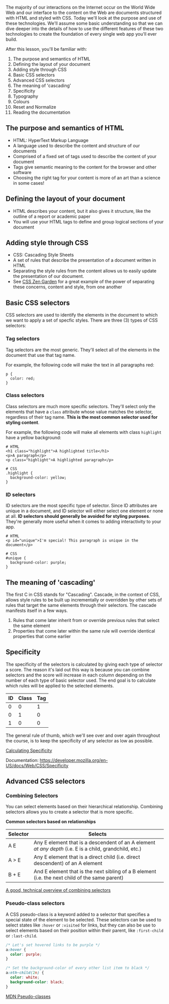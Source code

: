 The majority of our interactions on the Internet occur on the World Wide Web and our interface to the content on the Web are documents structured with HTML and styled with CSS. Today we'll look at the purpose and use of these technologies. We'll assume some basic understanding so that we can dive deeper into the details of how to use the different features of these two technologies to create the foundation of every single web app you'll ever build.

After this lesson, you'll be familiar with:

1. The purpose and semantics of HTML
1. Defining the layout of your document
1. Adding style through CSS
1. Basic CSS selectors
1. Advanced CSS selectors
1. The meaning of 'cascading'
1. Specificity
1. Typography
1. Colours
1. Reset and Normalize
1. Reading the documentation

## The purpose and semantics of HTML

* HTML: HyperText Markup Language
* A language used to describe the content and structure of our documents
* Comprised of a fixed set of tags used to describe the content of your document
* Tags give semantic meaning to the content for the browser and other software
* Choosing the right tag for your content is more of an art than a science in some cases!

## Defining the layout of your document

* HTML describes your content, but it also gives it structure, like the outline of a report or academic paper
* You will use your HTML tags to define and group logical sections of your document

## Adding style through CSS

* CSS: Cascading Style Sheets
* A set of rules that describe the presentation of a document written in HTML
* Separating the style rules from the content allows us to easily update the presentation of our document.
* See [CSS Zen Garden](http://csszengarden.com/) for a great example of the power of separating these concerns, content and style, from one another

## Basic CSS selectors

CSS selectors are used to identify the elements in the document to which we want to apply a set of specfic styles. There are three (3) types of CSS selectors:

### Tag selectors

Tag selectors are the most generic. They'll select all of the elements in the document that use that tag name.

For example, the following code will make the text in all paragraphs red:
```
p {
  color: red;
}
```

### Class selectors

Class selectors are much more specific selectors. They'll select only the elements that have a `class` attribute whose value matches the selector, regardless of their tag name. **This is the most common selector used for styling content**.

For example, the following code will make all elements with class `highlight` have a yellow background:

```
# HTML
<h1 class="highlight">A highlighted title</h1>
<p>A paragraph</p>
<p class="highlight">A highlighted paragraph</p>

# CSS
.highlight {
  background-color: yellow;
}
```

### ID selectors

ID selectors are the most specific type of selector. Since ID attributes are unique in a document, and ID selector will either select one element or none at all. **ID selectors should generally be avoided for styling purposes**. They're generally more useful when it comes to adding interactivity to your app.

```
# HTML
<p id="unique">I'm special! This paragraph is unique in the document</p>

# CSS
#unique {
  background-color: purple;
}
```

## The meaning of 'cascading'

The first C in CSS stands for "Cascading". Cascade, in the context of CSS, allows style rules to be built up incrementally or overridden by other sets of rules that target the same elements through their selectors. The cascade manifests itself in a few ways.

1. Rules that come later inherit from or override previous rules that select the same element
2. Properties that come later within the same rule will override identical properties that come earlier


## Specificity

The specificity of the selectors is calculated by giving each type of selector a score. The reason it's laid out this way is because you can combine selectors and the score will increase in each column depending on the number of each type of basic selector used. The end goal is to calculate which rules will be applied to the selected elements.

  ID  |  Class  |  Tag
------|---------|-----
  0   |    0    |   1
  0   |    1    |   0
  1   |    0    |   0

The general rule of thumb, which we'll see over and over again throughout the course, is to keep the specificity of any selector as low as possible.

[Calculating Specificity](http://learn.shayhowe.com/html-css/getting-to-know-css/#specificity)

Documentation: https://developer.mozilla.org/en-US/docs/Web/CSS/Specificity


## Advanced CSS selectors

### Combining Selectors

You can select elements based on their hierarchical relationship. Combining selectors allows you to create a selector that is more specific.

**Common selectors based on relationships**

Selector | Selects
---------|--------------------------------------------
A E      | Any E element that is a descendent of an A element *at any depth* (i.e. E is a child, grandchild, etc.)
A > E    | Any E element that is a direct child (i.e. direct descendent) of an A element
B + E    | And E element that is the next sibling of a B element (i.e. the next child of the same parent)

[A good, technical overview of combining selectors](http://galjot.si/combining-css-selectors)

### Pseudo-class selectors

A CSS pseudo-class is a keyword added to a selector that specifies a special state of the element to be selected. These selectors can be used to select states like `:hover` or `:visited` for links, but they can also be use to select elements based on their position within their parent, like `:first-child` or `:last-child`.

```CSS
/* Let's set hovered links to be purple */
a:hover {
  color: purple;
}

/* Set the background-color of every other list item to black */
a:nth-child(2n) {
  color: white;
  background-color: black;
}
```

[MDN Pseudo-classes](https://developer.mozilla.org/en-US/docs/Web/CSS/Pseudo-classes)


